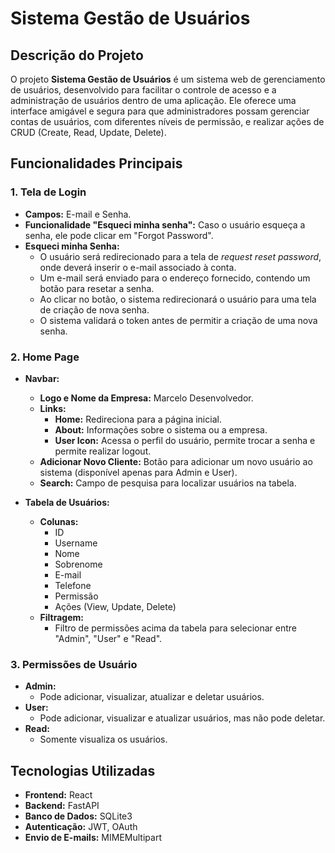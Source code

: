 # Sistema Gestão de Usuários

## Descrição do Projeto

O projeto **Sistema Gestão de Usuários** é um sistema web de gerenciamento de usuários, desenvolvido para facilitar o controle de acesso e a administração de usuários dentro de uma aplicação. Ele oferece uma interface amigável e segura para que administradores possam gerenciar contas de usuários, com diferentes níveis de permissão, e realizar ações de CRUD (Create, Read, Update, Delete).

## Funcionalidades Principais

### 1. Tela de Login

- **Campos:** E-mail e Senha.
- **Funcionalidade "Esqueci minha senha":** Caso o usuário esqueça a senha, ele pode clicar em "Forgot Password".
- **Esqueci minha Senha:**
  - O usuário será redirecionado para a tela de *request reset password*, onde deverá inserir o e-mail associado à conta.
  - Um e-mail será enviado para o endereço fornecido, contendo um botão para resetar a senha.
  - Ao clicar no botão, o sistema redirecionará o usuário para uma tela de criação de nova senha.
  - O sistema validará o token antes de permitir a criação de uma nova senha.

### 2. Home Page

- **Navbar:**
  - **Logo e Nome da Empresa:** Marcelo Desenvolvedor.
  - **Links:**
    - **Home:** Redireciona para a página inicial.
    - **About:** Informações sobre o sistema ou a empresa.
    - **User Icon:** Acessa o perfil do usuário, permite trocar a senha e permite realizar logout.
  - **Adicionar Novo Cliente:** Botão para adicionar um novo usuário ao sistema (disponível apenas para Admin e User).
  - **Search:** Campo de pesquisa para localizar usuários na tabela.

- **Tabela de Usuários:**
  - **Colunas:** 
    - ID
    - Username
    - Nome
    - Sobrenome
    - E-mail
    - Telefone
    - Permissão
    - Ações (View, Update, Delete)
  - **Filtragem:** 
    - Filtro de permissões acima da tabela para selecionar entre "Admin", "User" e "Read".

### 3. Permissões de Usuário

- **Admin:** 
  - Pode adicionar, visualizar, atualizar e deletar usuários.
- **User:**
  - Pode adicionar, visualizar e atualizar usuários, mas não pode deletar.
- **Read:** 
  - Somente visualiza os usuários.

## Tecnologias Utilizadas

- **Frontend:** React
- **Backend:** FastAPI
- **Banco de Dados:** SQLite3
- **Autenticação:** JWT, OAuth
- **Envio de E-mails:** MIMEMultipart
